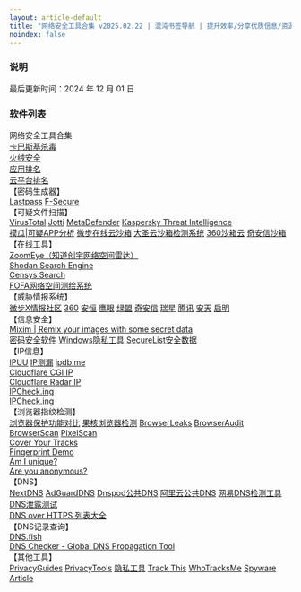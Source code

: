 ```yaml
---
layout: article-default
title: "网络安全工具合集 v2025.02.22 | 混沌书签导航 | 提升效率/分享优质信息/资源收藏"
noindex: false
---
```


<article>
    <h3>说明</h3>
        最后更新时间：2024 年 12 月 01 日
    <h3>软件列表</h3>
    网络安全工具合集
    <br><a target="_blank" rel="noopener nofollow" href="https://www.kaspersky.com.cn/free-antivirus">卡巴斯基杀毒</a>
    <br><a target="_blank" rel="noopener nofollow" href="https://www.huorong.cn/">火绒安全</a>
    <br><a target="_blank" rel="noopener nofollow" href="https://www.netify.ai/resources/applications">应用排名</a>
    <br><a target="_blank" rel="noopener nofollow" href="https://www.netify.ai/resources/platforms">云平台排名</a>
    <br>【密码生成器】<br>
    <a target="_blank" rel="noopener nofollow" href="https://www.lastpass.com/features/password-generator">Lastpass</a>
    <a target="_blank" rel="noopener nofollow" href="https://www.f-secure.com/en/password-generator">F-Secure</a>
    <br>【可疑文件扫描】<br>
    <a target="_blank" rel="noopener nofollow" href="https://www.virustotal.com/gui/home/upload">VirusTotal</a>
    <a target="_blank" rel="noopener nofollow" href="https://virusscan.jotti.org/zh-CN/scan-file">Jotti</a>
    <a target="_blank" rel="noopener nofollow" href="https://metadefender.opswat.com/">MetaDefender</a>
    <a target="_blank" rel="noopener nofollow" href="https://opentip.kaspersky.com/">Kaspersky Threat Intelligence</a>
    <br><a target="_blank" rel="noopener nofollow" href="https://mogua.co/">摸瓜|可疑APP分析</a>
    <a target="_blank" rel="noopener nofollow" href="https://s.threatbook.com/">微步在线云沙箱</a>
    <a target="_blank" rel="noopener nofollow" href="https://sandbox.freebuf.com/detect">大圣云沙箱检测系统</a>
    <a target="_blank" rel="noopener nofollow" href="https://ata.360.net/detection">360沙箱云</a>
    <a target="_blank" rel="noopener nofollow" href="https://sandbox.ti.qianxin.com/sandbox/page">奇安信沙箱</a>
    <br>【在线工具】<br>
    <a target="_blank" rel="noopener nofollow" href="https://www.zoomeye.org/">ZoomEye（知道创宇网络空间雷达）</a>
    <br><a target="_blank" rel="noopener nofollow" href="https://www.shodan.io/">Shodan Search Engine</a>
    <br><a target="_blank" rel="noopener nofollow" href="https://search.censys.io/">Censys Search</a>
    <br><a target="_blank" rel="noopener nofollow" href="https://fofa.info/">FOFA网络空间测绘系统</a>
    <br>【威胁情报系统】<br>
    <a target="_blank" rel="noopener nofollow" href="https://x.threatbook.com/">微步X情报社区</a>
    <a target="_blank" rel="noopener nofollow" href="https://ti.360.net/#/homepage">360</a>
    <a target="_blank" rel="noopener nofollow" href="https://ti.dbappsecurity.com.cn/">安恒</a>
    <a target="_blank" rel="noopener nofollow" href="https://ti.duba.net/">鹰眼</a>
    <a target="_blank" rel="noopener nofollow" href="https://ti.nsfocus.com/">绿盟</a>
    <a target="_blank" rel="noopener nofollow" href="https://ti.qianxin.com/">奇安信</a>
    <a target="_blank" rel="noopener nofollow" href="https://ti.rising.com.cn/home">瑞星</a>
    <a target="_blank" rel="noopener nofollow" href="https://tix.qq.com/">腾讯</a>
    <a target="_blank" rel="noopener nofollow" href="https://www.antiycloud.com/#/antiy/index">安天</a>
    <a target="_blank" rel="noopener nofollow" href="https://www.venuseye.com.cn/">启明</a>
    <br>【信息安全】<br>
    <a target="_blank" rel="noopener nofollow" href="https://mixim.cyandev.app/">Mixim | Remix your images with some secret data</a>
    <br><a target="_blank" rel="noopener nofollow" href="https://www.privacytools.io/secure-password-manager/">密码安全软件</a>
    <a target="_blank" rel="noopener nofollow" href="https://www.privacytools.io/windows/">Windows隐私工具</a>
    <a target="_blank" rel="noopener nofollow" href="https://statistics.securelist.com/">SecureList安全数据</a>
    <br>【IP信息】<br>
    <a target="_blank" rel="noopener nofollow" href="https://ipuu.net/">IPUU</a>
    <a target="_blank" rel="noopener nofollow" href="https://ipcelou.com/">IP测漏</a>
    <a target="_blank" rel="noopener nofollow" href="https://ipdb.me/">ipdb.me</a>
    <br><a target="_blank" rel="noopener nofollow" href="https://www.cloudflare.com/cdn-cgi/trace">Cloudflare CGI IP</a>
    <br><a target="_blank" rel="noopener nofollow" href="https://radar.cloudflare.com/ip">Cloudflare Radar IP</a>
    <br><a target="_blank" rel="noopener nofollow" href="https://ipcheck.ing/#/">IPCheck.ing</a>
    <br><a target="_blank" rel="noopener nofollow" href="https://www.ip.network/">IPCheck.ing</a>
    <br>【浏览器指纹检测】<br>
    <a target="_blank" rel="noopener nofollow" href="https://privacytests.org/">浏览器保护功能对比</a>
    <a target="_blank" rel="noopener nofollow" href="https://www.ghxi.com/llq">果核浏览器检测</a>
    <a target="_blank" rel="noopener nofollow" href="https://browserleaks.com/">BrowserLeaks</a>
    <a target="_blank" rel="noopener nofollow" href="https://browseraudit.com">BrowserAudit</a>
    <a target="_blank" rel="noopener nofollow" href="https://www.browserscan.net/zh/">BrowserScan</a>
    <a target="_blank" rel="noopener nofollow" href="https://pixelscan.net/">PixelScan</a>
    <br><a target="_blank" rel="noopener nofollow" href="https://coveryourtracks.eff.org/">Cover Your Tracks</a>
    <br><a target="_blank" rel="noopener nofollow" href="https://fingerprint.com/demo/">Fingerprint Demo</a>
    <br><a target="_blank" rel="noopener nofollow" href="https://amiunique.org/">Am I unique?</a>
    <br><a target="_blank" rel="noopener nofollow" href="https://www.nothingprivate.ml/">Are you anonymous?</a>
    <br>【DNS】<br>
    <a target="_blank" rel="noopener nofollow" href="https://nextdns.io/?from=qyq6n8p5">NextDNS</a>
    <a target="_blank" rel="noopener nofollow" href="https://adguard-dns.io/">AdGuardDNS</a>
    <a target="_blank" rel="noopener nofollow" href="https://console.dnspod.cn/publicdns/config">Dnspod公共DNS</a>
    <a target="_blank" rel="noopener nofollow" href="https://dns.console.aliyun.com/#/pdns/dashboard">阿里云公共DNS</a>
    <a target="_blank" rel="noopener nofollow" href="https://nstool.netease.com/info.html">网易DNS检测工具</a>
    <a target="_blank" rel="noopener nofollow" href="https://whoer.net/zh/dns-leak-test">DNS泄露测试</a>
    <br><a target="_blank" rel="noopener nofollow" href="https://github.com/curl/curl/wiki/DNS-over-HTTPS">DNS over HTTPS 列表大全</a>
    <br>【DNS记录查询】<br>
    <a target="_blank" rel="noopener nofollow" href="https://dns.fish/">DNS.fish</a>
    <!-- <br><a target="_blank" rel="noopener nofollow" href="https://www.gdnspc.com/">Global DNS Propagation Checker</a> -->
    <!-- <br><a target="_blank" rel="noopener nofollow" href="https://www.nslookuptool.com">Global DNS Propagation Checker - Nslookup Tool</a> -->
    <br><a target="_blank" rel="noopener nofollow" href="https://dnsmid.com/">DNS Checker - Global DNS Propagation Tool</a>
    <br>【其他工具】<br>
    <a target="_blank" rel="noopener nofollow" href="https://www.privacyguides.org/tools/">PrivacyGuides</a>
    <a target="_blank" rel="noopener nofollow" href="https://www.privacytools.io/">PrivacyTools</a>
    <a target="_blank" rel="noopener nofollow" href="https://cybermagicsec.github.io/privacytools-zh/">隐私工具</a>
    <a target="_blank" rel="noopener nofollow" href="https://trackthis.link/">Track This</a>
    <a target="_blank" rel="noopener nofollow" href="https://whotracks.me/">WhoTracksMe</a>
    <a target="_blank" rel="noopener nofollow" href="https://spyware.neocities.org/articles/librewolf.html">Spyware Article</a>
</article>